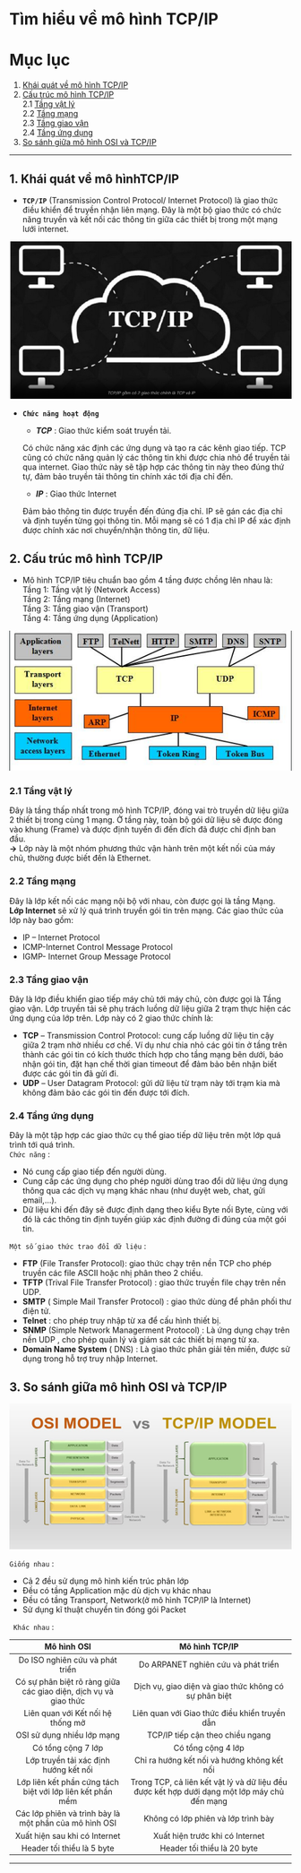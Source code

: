 # **Tìm hiểu về mô hình TCP/IP** 
# Mục lục
1. [Khái quát về mô hình TCP/IP](#1-khái-quát-về-mô-hìnhtcpip)
2. [Cấu trúc mô hình TCP/IP](#2-cấu-trúc-mô-hình-tcpip)  
    2.1 [Tầng vật lý](#21-tầng-vật-lý)  
    2.2 [Tầng mạng](#22-tầng-mạng)  
    2.3 [Tầng giao vận](#23-tầng-giao-vận)  
    2.4 [Tầng ứng dụng](#24-tầng-ứng-dụng)
3. [So sánh giữa mô hình OSI và TCP/IP](#3-so-sánh-giữa-mô-hình-osi-và-tcpip)
        

--------
## 1. Khái quát về mô hìnhTCP/IP
- **`TCP/IP`**  (Transmission Control Protocol/ Internet Protocol) là giao thức điều khiển để truyền nhận liên mạng. Đây là một bộ giao thức có chức năng truyền và kết nối các thông tin giữa các thiết bị trong một mạng lưới internet.

![hinh_1](/LinhNH/03.Timhieu_TCP_IP/images/TcpIP.png)
- **`Chức năng hoạt động`**
    - ***TCP*** : Giao thức kiểm soát truyền tải.
    
    Có chức năng xác định các ứng dụng và tạo ra các kênh giao tiếp. TCP cũng có chức năng quản lý các thông tin khi được chia nhỏ để truyền tải qua internet. Giao thức này sẽ tập hợp các thông tin này theo đúng thứ tự, đảm bảo truyền tải thông tin chính xác tới địa chỉ đến. 
    - ***IP*** : Giao thức Internet  

    Đảm bảo thông tin được truyền đến đúng địa chỉ. IP sẽ gán các địa chỉ và định tuyến từng gọi thông tin. Mỗi mạng sẽ có 1 địa chỉ IP để xác định được chính xác nơi chuyển/nhận thông tin, dữ liệu.  
## 2. Cấu trúc mô hình TCP/IP
- Mô hình TCP/IP tiêu chuẩn bao gồm 4 tầng được chồng lên nhau là:  
Tầng 1: Tầng vật lý (Network Access)  
Tầng 2: Tầng mạng (Internet)  
Tầng 3: Tầng giao vận (Transport)  
Tầng 4: Tầng ứng dụng (Application)      

![hinh_2](/LinhNH/03.Timhieu_TCP_IP/images/Layer.png)
### 2.1 Tầng vật lý
Đây là tầng thấp nhất trong mô hình TCP/IP, đóng vai trò truyền dữ liệu giữa 2 thiết bị trong cùng 1 mạng. Ở tầng này, toàn bộ gói dữ liệu sẽ được đóng vào khung (Frame) và được định tuyến đi đến đích đã được chỉ định ban đầu.  
**->** Lớp này là một nhóm phương thức vận hành trên một kết nối của máy chủ, thường được biết đến là Ethernet.
### 2.2 Tầng mạng
Đây là lớp kết nối các mạng nội bộ với nhau, còn được gọi là tầng Mạng. **Lớp Internet**  sẽ xử lý quá trình truyền gói tin trên mạng. Các giao thức của lớp này bao gồm:  
- IP – Internet Protocol  
- ICMP-Internet Control Message Protocol  
- IGMP- Internet Group Message Protocol
### 2.3 Tầng giao vận
Đây là lớp điều khiển giao tiếp máy chủ tới máy chủ, còn được gọi là Tầng giao vận.
Lớp truyền tải sẽ phụ trách luồng dữ liệu giữa 2 trạm thực hiện các ứng dụng của lớp trên. Lớp này có 2 giao thức chính là:  
- **TCP** – Transmission Control Protocol: cung cấp luồng dữ liệu tin cậy giữa 2 trạm nhờ nhiều cơ chế. Ví dụ như chia nhỏ các gói tin ở tầng trên thành các gói tin có kích thước thích hợp cho tầng mạng bên dưới, báo nhận gói tin, đặt hạn chế thời gian timeout để đảm bảo bên nhận biết được các gói tin đã gửi đi.  
- **UDP** – User Datagram Protocol: gửi dữ liệu từ trạm này tới trạm kia mà không đảm bảo các gói tin đến được tới đích.
### 2.4 Tầng ứng dụng   

Đây là một tập hợp các giao thức cụ thể giao tiếp dữ liệu trên một lớp quá trình tới quá trình.   
`Chức năng` :
- Nó cung cấp giao tiếp đến người dùng.
- Cung cấp các ứng dụng cho phép người dùng trao đổi dữ liệu ứng dụng thông qua các dịch vụ mạng khác nhau (như duyệt web, chat, gửi email,...).
- Dữ liệu khi đến đây sẽ được định dạng theo kiểu Byte nối Byte, cùng với đó là các thông tin định tuyến giúp xác định đường đi đúng của một gói tin.   

`Một số giao thức trao đổi dữ liệu` :

- **FTP** (File Transfer Protocol): giao thức chạy trên nền TCP cho phép truyền các file ASCII hoặc nhị phân theo 2 chiều.
- **TFTP** (Trival File Transfer Protocol) : giao thức truyền file chạy trên nền UDP.
- **SMTP** ( Simple Mail Transfer Protocol) : giao thức dùng để phân phối thư điện tử.
- **Telnet** : cho phép truy nhập từ xa để cấu hình thiết bị.
- **SNMP** (Simple Network Managerment Protocol) : Là ứng dụng chạy trên nền UDP , cho phép quản lý và giám sát các thiết bị mạng từ xa.
- **Domain Name System** ( DNS) : Là giao thức phân giải tên miền, được sử dụng trong hỗ trợ truy nhập Internet.

## 3. So sánh giữa mô hình OSI và TCP/IP
![hinh_3](/LinhNH/03.Timhieu_TCP_IP/images/So-sanh-osi-tcp-ip.png)

`Giống nhau` :  
- Cả 2 đều sử dụng mô hình kiến trúc phân lớp  
- Đều có tầng Application mặc dù dịch vụ khác nhau  
- Đều có tầng Transport, Network(ở mô hình TCP/IP là Internet)  
- Sử dụng kĩ thuật chuyển tin đóng gói Packet  

` Khác nhau` :

|Mô hình OSI| Mô hình TCP/IP|
|:---------:|:-------------:|
|Do ISO nghiên cứu và phát triển|Do ARPANET nghiên cứu và phát triển|
|Có sự phân biệt rõ ràng giữa các giao diện, dịch vụ và giao thức|Dịch vụ, giao diện và giao thức không có sự phân biệt|
|Liên quan với Kết nối hệ thống mở|Liên quan với Giao thức điều khiển truyền dẫn|
|OSI sử dụng nhiều lớp mạng|TCP/IP tiếp cận theo chiều ngang|
|Có tổng cộng 7 lớp|Có tổng cộng 4 lớp|
|Lớp truyền tải xác định hướng kết nối|Chỉ ra hướng kết nối và hướng không kết nối|
|Lớp liên kết phần cứng tách biệt với lớp liên kết phần mềm|Trong TCP, cả liên kết vật lý và dữ liệu đều được kết hợp dưới dạng một lớp máy chủ đến mạng|
|Các lớp phiên và trình bày là một phần của mô hình OSI|Không có lớp phiên và lớp trình bày|
|Xuất hiện sau khi có Internet|Xuất hiện trước khi có Internet|
|Header tối thiểu là 5 byte|Header tối thiểu là 20 byte|
-----------------
